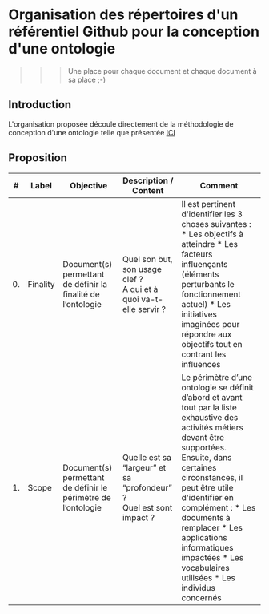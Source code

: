 # Organisation des répertoires d'un référentiel Github pour la conception d'une ontologie
>>> Une place pour chaque document et chaque document à sa place ;-)

Introduction
-
L'organisation proposée découle directement de la méthodologie de conception d'une ontologie telle que présentée <a href="https://docs.google.com/document/d/10uLIh04yptZ8NwRA6wBGdvEjfF96tPkB1S0ggKmjw8o">ICI</a>

Proposition
-
<table>
    <thead>
        <tr>
            <th>#</th>
            <th>Label</th>
            <th>Objective</th>
            <th>Description / Content</th>
            <th>Comment</th>
        </tr>
    </thead>
    <tbody>
        <tr>
            <td>0.</td>
            <td>Finality</td>
            <td>Document(s) permettant de définir la finalité de l’ontologie</td>
            <td>Quel son but, son usage clef ?</br>A qui et à quoi va-t-elle servir ?</td>
            <td>Il est pertinent d'identifier les  3  choses suivantes :
* Les objectifs à atteindre
* Les facteurs influençants (éléments perturbants le fonctionnement actuel)
* Les initiatives imaginées pour répondre aux objectifs  tout en contrant les influences</td>
        </tr>
        <tr>
            <td>1.</td>
            <td>Scope</td>
            <td>Document(s) permettant de définir le périmètre de l’ontologie</td>
            <td>Quelle est sa “largeur” et sa “profondeur” ?</br>Quel est sont impact ?</td>
            <td>Le périmètre d’une ontologie se définit d’abord et avant tout par la liste exhaustive des activités métiers devant être supportées.
Ensuite, dans certaines circonstances, il peut être utile d'identifier en complément :
* Les documents à remplacer
* Les applications informatiques impactées
* Les vocabulaires utilisées
* Les individus concernés</td>
        </tr>
    </tbody>
</table>

